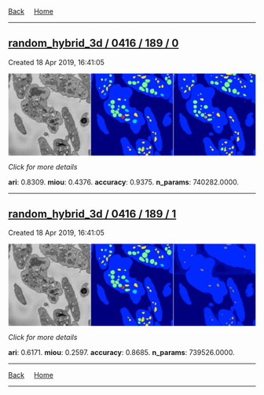 
[Back](..)&nbsp;&nbsp;&nbsp;&nbsp;&nbsp;[Home](https://leapmanlab.github.io/snapshots)

---

<div class="summary"><a href="0"><h2>random_hybrid_3d / 0416 / 189 / 0</h2></a><p>Created 18 Apr 2019, 16:41:05
</p><a href="0"><img src="0/media/summary.png" align="center"></a><p>
<i>Click for more details</i>
</p></div>

**ari**: 0.8309. **miou**: 0.4376. **accuracy**: 0.9375. **n_params**: 740282.0000. 

---

<div class="summary"><a href="1"><h2>random_hybrid_3d / 0416 / 189 / 1</h2></a><p>Created 18 Apr 2019, 16:41:05
</p><a href="1"><img src="1/media/summary.png" align="center"></a><p>
<i>Click for more details</i>
</p></div>

**ari**: 0.6171. **miou**: 0.2597. **accuracy**: 0.8685. **n_params**: 739526.0000. 

---

[Back](..)&nbsp;&nbsp;&nbsp;&nbsp;&nbsp;[Home](https://leapmanlab.github.io/snapshots)

---